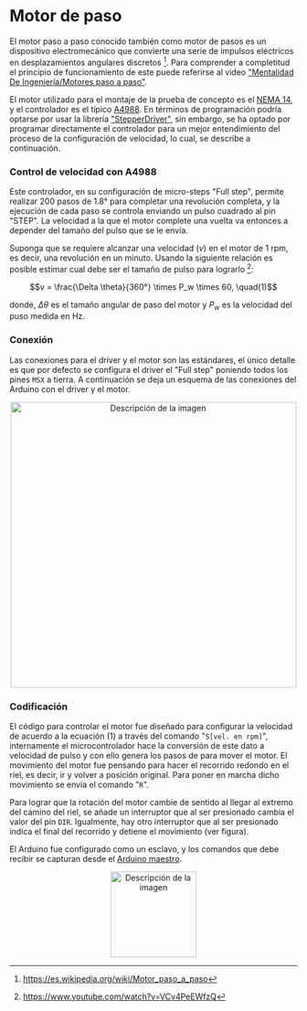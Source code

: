 # Motor de paso
El motor paso a paso conocido también como motor de pasos es un dispositivo electromecánico que convierte una serie de impulsos eléctricos en desplazamientos angulares discretos [^1]. Para comprender a completitud el principio de funcionamiento de este puede referirse al video ["Mentalidad De Ingeniería/Motores paso a paso"][video]. 

El motor utilizado para el montaje de la prueba de concepto es el [NEMA 14][motor], y el controlador es el típico [A4988][driver]. En términos de programación podría optarse por usar la librería ["StepperDriver"][libreria], sin embargo, se ha optado por programar directamente el controlador para un mejor entendimiento del proceso de la configuración de velocidad, lo cual, se describe a continuación. 

### Control de velocidad con A4988
Este controlador, en su configuración de micro-steps "Full step", permite realizar 200 pasos de 1.8° para completar una revolución completa, y la ejecución de cada paso se controla enviando un pulso cuadrado al pin "STEP". La velocidad a la que el motor complete una vuelta va entonces a depender del tamaño del pulso que se le envía. 

Suponga que se requiere alcanzar una velocidad ($v$) en el motor de 1 rpm, es decir, una revolución en un minuto. Usando la siguiente relación es posible estimar cual debe ser el tamaño de pulso para lograrlo [^2]:

$$v = \frac{\Delta \theta}{360°} \times P_w \times 60, \quad(1)$$

donde, $\Delta \theta$ es el tamaño angular de paso del motor y $P_w$ es la velocidad del puso medida en Hz.

### Conexión
Las conexiones para el driver y el motor son las estándares, el único detalle es que por defecto se configura el driver el "Full step" poniendo todos los pines `MSX` a tierra. A continuación se deja un esquema de las conexiones del Arduino con el driver y el motor. 

<p align="center">
  <image src="../../../img/A4988_conection.jpg" alt="Descripción de la imagen" width="500x" justify="center"/>
</p>

### Codificación
El código para controlar el motor fue diseñado para configurar la velocidad de acuerdo a la ecuación (1) a través del comando 
"`S[vel. en rpm]`", internamente el microcontrolador hace la conversión de este dato a velocidad de pulso y con ello genera los pasos de para mover el motor. El movimiento del motor fue pensando para hacer el recorrido redondo en el riel, es decir, ir y volver a posición original. Para poner en marcha dicho movimiento se envía el comando "`R`". 

Para lograr que la rotación del motor cambie de sentido al llegar al extremo del camino del riel, se añade un interruptor que al ser presionado cambia el valor del pin `DIR`. Igualmente, hay otro interruptor que al ser presionado indica el final del recorrido y detiene el movimiento (ver figura).  

El Arduino fue configurado como un esclavo, y los comandos que debe recibir se capturan desde el [Arduino maestro][master].

<p align="center">
  <image src="../../../img/motor_rail.jpg" alt="Descripción de la imagen" height="150x" justify="center"/>
</p>

[^1]: https://es.wikipedia.org/wiki/Motor_paso_a_paso
[^2]: https://www.youtube.com/watch?v=VCv4PeEWfzQ

[video]: https://youtu.be/b_-PQCjyRRQ

[motor]: https://www.didacticaselectronicas.com/index.php/elementos-electromecanicos/motores-y-solenoides-1/motores-paso-a-paso/otros-paso-a-paso/OK35STH28-0504A-detail

[driver]: https://www.didacticaselectronicas.com/index.php/cnc-imp3d/controladores-cnc-y-3d/drivers/tar-a4988-detail

[libreria]: https://github.com/laurb9/StepperDriver

[master]: ../../firmware/master_code